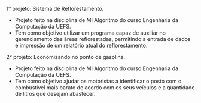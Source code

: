
1° projeto: Sistema de Reflorestamento.
   - Projeto feito na disciplina de MI Algoritmo do curso Engenharia da Computação da UEFS.
   - Tem como objetivo utilizar um programa capaz de auxiliar no gerenciamento das áreas reflorestadas, permitindo a entrada de dados e impressão de um relatório atual do reflorestamento.

2° projeto: Economizando no ponto de gasolina.
   - Projeto feito na disciplina de MI Algoritmo do curso Engenharia da Computação da UEFS.
   - Tem como objetivo ajudar os motoristas a identificar o posto com o combustível mais barato de acordo com os seus veículos e a quantidade de litros que desejam abastecer.
